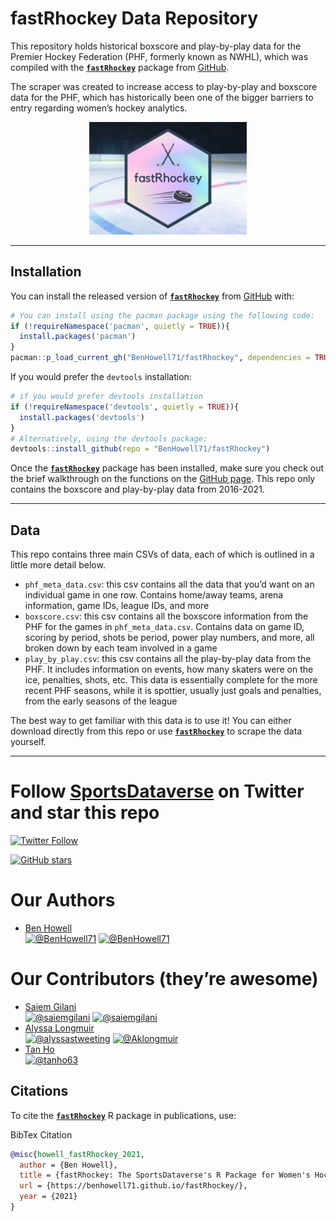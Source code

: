 
<!-- README.md is generated from README.Rmd. Please edit that file -->

# fastRhockey Data Repository

This repository holds historical boxscore and play-by-play data for the
Premier Hockey Federation (PHF, formerly known as NWHL), which was
compiled with the
[**`fastRhockey`**](https://github.com/BenHowell71/fastRhockey/) package
from [GitHub](https://github.com/BenHowell71/fastRhockey).

The scraper was created to increase access to play-by-play and boxscore
data for the PHF, which has historically been one of the bigger barriers
to entry regarding women’s hockey analytics.

<center>

<img src="logo/fastRhockey_full_holographic_graphic.png" style="width:50.0%" />

</center>

------------------------------------------------------------------------

## Installation

You can install the released version of
[**`fastRhockey`**](https://github.com/BenHowell71/fastRhockey/) from
[GitHub](https://github.com/BenHowell71/fastRhockey) with:

``` r
# You can install using the pacman package using the following code:
if (!requireNamespace('pacman', quietly = TRUE)){
  install.packages('pacman')
}
pacman::p_load_current_gh("BenHowell71/fastRhockey", dependencies = TRUE, update = TRUE)
```

If you would prefer the `devtools` installation:

``` r
# if you would prefer devtools installation
if (!requireNamespace('devtools', quietly = TRUE)){
  install.packages('devtools')
}
# Alternatively, using the devtools package:
devtools::install_github(repo = "BenHowell71/fastRhockey")
```

Once the
[**`fastRhockey`**](https://github.com/BenHowell71/fastRhockey/) package
has been installed, make sure you check out the brief walkthrough on the
functions on the [GitHub
page](https://github.com/BenHowell71/fastRhockey/). This repo only
contains the boxscore and play-by-play data from 2016-2021.

------------------------------------------------------------------------

## Data

This repo contains three main CSVs of data, each of which is outlined in
a little more detail below.

-   `phf_meta_data.csv`: this csv contains all the data that you’d want
    on an individual game in one row. Contains home/away teams, arena
    information, game IDs, league IDs, and more  
-   `boxscore.csv`: this csv contains all the boxscore information from
    the PHF for the games in `phf_meta_data.csv`. Contains data on game
    ID, scoring by period, shots be period, power play numbers, and
    more, all broken down by each team involved in a game  
-   `play_by_play.csv`: this csv contains all the play-by-play data from
    the PHF. It includes information on events, how many skaters were on
    the ice, penalties, shots, etc. This data is essentially complete
    for the more recent PHF seasons, while it is spottier, usually just
    goals and penalties, from the early seasons of the league

The best way to get familiar with this data is to use it! You can either
download directly from this repo or use
[**`fastRhockey`**](https://github.com/BenHowell71/fastRhockey/) to
scrape the data yourself.

------------------------------------------------------------------------

# Follow [SportsDataverse](https://twitter.com/sportsdataverse) on Twitter and star this repo

[![Twitter
Follow](https://img.shields.io/twitter/follow/sportsdataverse?color=blue&label=%40sportsdataverse&logo=twitter&style=for-the-badge)](https://twitter.com/sportsdataverse)

[![GitHub
stars](https://img.shields.io/github/stars/BenHowell71/fastRhockey.svg?color=eee&logo=github&style=for-the-badge&label=Star%20fastRhockey&maxAge=2592000)](https://github.com/BenHowell71/fastRhockey/stargazers/)

# **Our Authors**

-   [Ben Howell](https://twitter.com/BenHowell71)  
    <a href="https://twitter.com/BenHowell71" target="blank"><img src="https://img.shields.io/twitter/follow/BenHowell71?color=blue&label=%40BenHowell71&logo=twitter&style=for-the-badge" alt="@BenHowell71" /></a>
    <a href="https://github.com/BenHowell71" target="blank"><img src="https://img.shields.io/github/followers/BenHowell71?color=eee&logo=Github&style=for-the-badge" alt="@BenHowell71" /></a>

# **Our Contributors (they’re awesome)**

-   [Saiem Gilani](https://twitter.com/saiemgilani)  
    <a href="https://twitter.com/saiemgilani" target="blank"><img src="https://img.shields.io/twitter/follow/saiemgilani?color=blue&label=%40saiemgilani&logo=twitter&style=for-the-badge" alt="@saiemgilani" /></a>
    <a href="https://github.com/saiemgilani" target="blank"><img src="https://img.shields.io/github/followers/saiemgilani?color=eee&logo=Github&style=for-the-badge" alt="@saiemgilani" /></a>  
-   [Alyssa Longmuir](https://twitter.com/alyssastweeting)  
    <a href="https://twitter.com/alyssastweeting" target="blank"><img src="https://img.shields.io/twitter/follow/alyssastweeting?color=blue&label=%40alyssastweeting&logo=twitter&style=for-the-badge" alt="@alyssastweeting" /></a>
    <a href="https://github.com/Aklongmuir" target="blank"><img src="https://img.shields.io/github/followers/Aklongmuir?color=eee&logo=Github&style=for-the-badge" alt="@Aklongmuir" /></a>
-   [Tan Ho](https://twitter.com/_TanHo)  
    <a href="https://twitter.com/_TanHo" target="blank"></a>
    <a href="https://github.com/tanho63" target="blank"><img src="https://img.shields.io/github/followers/tanho63?color=eee&logo=Github&style=for-the-badge" alt="@tanho63" /></a>

## **Citations**

To cite the
[**`fastRhockey`**](https://benhowell71.github.io/fastRhockey/) R
package in publications, use:

BibTex Citation

``` bibtex
@misc{howell_fastRhockey_2021,
  author = {Ben Howell},
  title = {fastRhockey: The SportsDataverse's R Package for Women's Hockey Data.},
  url = {https://benhowell71.github.io/fastRhockey/},
  year = {2021}
}
```

